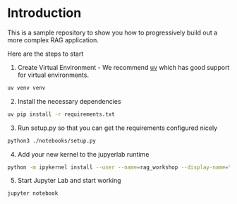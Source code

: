 # Introduction

This is a sample repository to show you how to progressively build out a more complex RAG application.

Here are the steps to start

1. Create Virtual Environment - We recommend [uv](https://github.com/astral-sh/uv) which has good support for virtual environments.

```bash
uv venv venv
```

2. Install the necessary dependencies

```bash
uv pip install -r requirements.txt
```

3. Run setup.py so that you can get the requirements configured nicely

```bash
python3 ./notebooks/setup.py
```

4. Add your new kernel to the jupyerlab runtime

```bash
python -m ipykernel install --user --name=rag_workshop --display-name="Rag Workshop"
```

5. Start Jupyter Lab and start working

```bash
jupyter notebook
```
